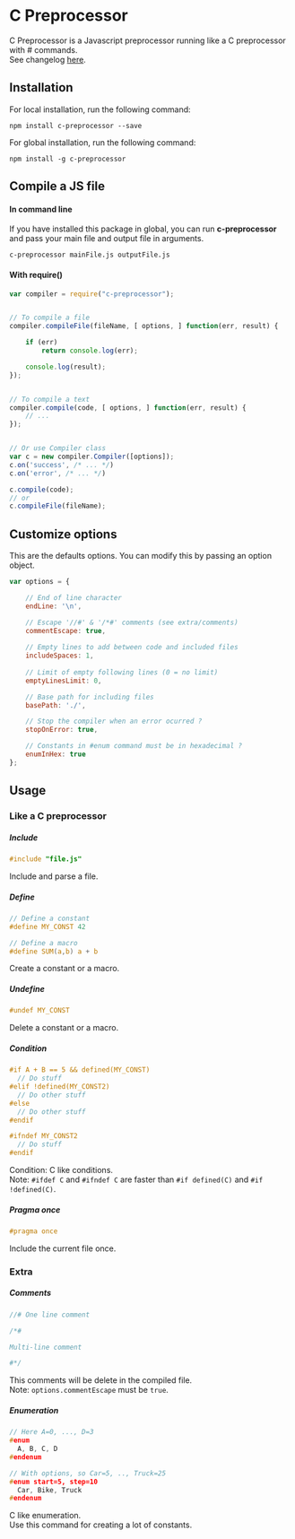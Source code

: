 C Preprocessor
===============

C Preprocessor is a Javascript preprocessor running like a C preprocessor with # commands.  
See changelog [here](../master/CHANGELOG.md).


## Installation

For local installation, run the following command:
```
npm install c-preprocessor --save
```

For global installation, run the following command:
```
npm install -g c-preprocessor
```


## Compile a JS file

#### In command line
If you have installed this package in global, you can run **c-preprocessor** and pass your main file and output file in arguments.
```
c-preprocessor mainFile.js outputFile.js
```

#### With require()
```js
var compiler = require("c-preprocessor");


// To compile a file
compiler.compileFile(fileName, [ options, ] function(err, result) {

	if (err)
		return console.log(err);

	console.log(result);
});


// To compile a text
compiler.compile(code, [ options, ] function(err, result) {
	// ...
});


// Or use Compiler class
var c = new compiler.Compiler([options]);
c.on('success', /* ... */)
c.on('error', /* ... */)

c.compile(code);
// or
c.compileFile(fileName);
```




## Customize options
This are the defaults options. You can modify this by passing an option object.
```js
var options = {

	// End of line character
	endLine: '\n',

	// Escape '//#' & '/*#' comments (see extra/comments)
	commentEscape: true,
	
	// Empty lines to add between code and included files
	includeSpaces: 1,
	
	// Limit of empty following lines (0 = no limit)
	emptyLinesLimit: 0,

	// Base path for including files
	basePath: './',

	// Stop the compiler when an error ocurred ?
	stopOnError: true,

	// Constants in #enum command must be in hexadecimal ?
	enumInHex: true
};
```




## Usage

### Like a C preprocessor

##### Include
```c
#include "file.js"
```
Include and parse a file.


##### Define
```c
// Define a constant
#define MY_CONST 42

// Define a macro
#define SUM(a,b) a + b
```
Create a constant or a macro.


##### Undefine
```c
#undef MY_CONST
```
Delete a constant or a macro.


##### Condition
```c
#if A + B == 5 && defined(MY_CONST)
  // Do stuff
#elif !defined(MY_CONST2)
  // Do other stuff
#else
  // Do other stuff
#endif

#ifndef MY_CONST2
  // Do stuff
#endif
```
Condition: C like conditions.  
Note: `#ifdef C` and `#ifndef C` are faster than `#if defined(C)` and `#if !defined(C)`.


##### Pragma once
```c
#pragma once
```
Include the current file once.


### Extra

##### Comments
```c
//# One line comment

/*#

Multi-line comment

#*/
```
This comments will be delete in the compiled file.  
Note: `options.commentEscape` must be `true`.


##### Enumeration
```c
// Here A=0, ..., D=3
#enum
  A, B, C, D
#endenum

// With options, so Car=5, .., Truck=25
#enum start=5, step=10
  Car, Bike, Truck
#endenum
```
C like enumeration.  
Use this command for creating a lot of constants.